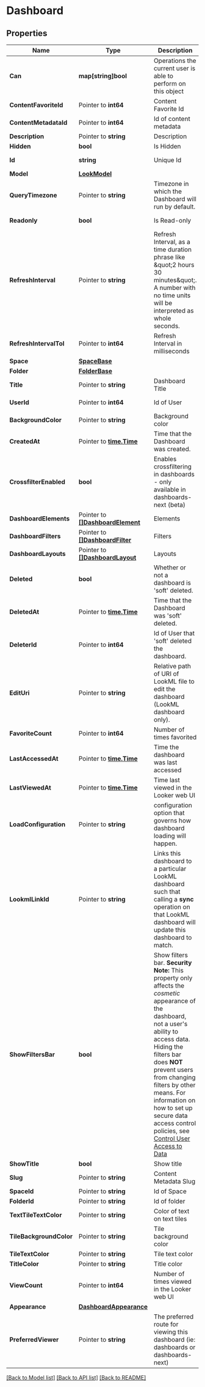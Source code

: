 # Dashboard

## Properties

Name | Type | Description | Notes
------------ | ------------- | ------------- | -------------
**Can** | **map[string]bool** | Operations the current user is able to perform on this object | [optional] [readonly] 
**ContentFavoriteId** | Pointer to **int64** | Content Favorite Id | [optional] [readonly] 
**ContentMetadataId** | Pointer to **int64** | Id of content metadata | [optional] [readonly] 
**Description** | Pointer to **string** | Description | [optional] 
**Hidden** | **bool** | Is Hidden | [optional] 
**Id** | **string** | Unique Id | [optional] [readonly] 
**Model** | [**LookModel**](LookModel.md) |  | [optional] 
**QueryTimezone** | Pointer to **string** | Timezone in which the Dashboard will run by default. | [optional] 
**Readonly** | **bool** | Is Read-only | [optional] [readonly] 
**RefreshInterval** | Pointer to **string** | Refresh Interval, as a time duration phrase like \&quot;2 hours 30 minutes\&quot;. A number with no time units will be interpreted as whole seconds. | [optional] 
**RefreshIntervalToI** | Pointer to **int64** | Refresh Interval in milliseconds | [optional] [readonly] 
**Space** | [**SpaceBase**](SpaceBase.md) |  | [optional] 
**Folder** | [**FolderBase**](FolderBase.md) |  | [optional] 
**Title** | Pointer to **string** | Dashboard Title | [optional] 
**UserId** | Pointer to **int64** | Id of User | [optional] [readonly] 
**BackgroundColor** | Pointer to **string** | Background color | [optional] 
**CreatedAt** | Pointer to [**time.Time**](time.Time.md) | Time that the Dashboard was created. | [optional] [readonly] 
**CrossfilterEnabled** | **bool** | Enables crossfiltering in dashboards - only available in dashboards-next (beta) | [optional] 
**DashboardElements** | Pointer to [**[]DashboardElement**](DashboardElement.md) | Elements | [optional] [readonly] 
**DashboardFilters** | Pointer to [**[]DashboardFilter**](DashboardFilter.md) | Filters | [optional] [readonly] 
**DashboardLayouts** | Pointer to [**[]DashboardLayout**](DashboardLayout.md) | Layouts | [optional] [readonly] 
**Deleted** | **bool** | Whether or not a dashboard is &#39;soft&#39; deleted. | [optional] 
**DeletedAt** | Pointer to [**time.Time**](time.Time.md) | Time that the Dashboard was &#39;soft&#39; deleted. | [optional] [readonly] 
**DeleterId** | Pointer to **int64** | Id of User that &#39;soft&#39; deleted the dashboard. | [optional] [readonly] 
**EditUri** | Pointer to **string** | Relative path of URI of LookML file to edit the dashboard (LookML dashboard only). | [optional] [readonly] 
**FavoriteCount** | Pointer to **int64** | Number of times favorited | [optional] [readonly] 
**LastAccessedAt** | Pointer to [**time.Time**](time.Time.md) | Time the dashboard was last accessed | [optional] [readonly] 
**LastViewedAt** | Pointer to [**time.Time**](time.Time.md) | Time last viewed in the Looker web UI | [optional] [readonly] 
**LoadConfiguration** | Pointer to **string** | configuration option that governs how dashboard loading will happen. | [optional] 
**LookmlLinkId** | Pointer to **string** | Links this dashboard to a particular LookML dashboard such that calling a **sync** operation on that LookML dashboard will update this dashboard to match. | [optional] 
**ShowFiltersBar** | **bool** | Show filters bar.  **Security Note:** This property only affects the *cosmetic* appearance of the dashboard, not a user&#39;s ability to access data. Hiding the filters bar does **NOT** prevent users from changing filters by other means. For information on how to set up secure data access control policies, see [Control User Access to Data](https://looker.com/docs/r/api/control-access) | [optional] 
**ShowTitle** | **bool** | Show title | [optional] 
**Slug** | Pointer to **string** | Content Metadata Slug | [optional] 
**SpaceId** | Pointer to **string** | Id of Space | [optional] 
**FolderId** | Pointer to **string** | Id of folder | [optional] 
**TextTileTextColor** | Pointer to **string** | Color of text on text tiles | [optional] 
**TileBackgroundColor** | Pointer to **string** | Tile background color | [optional] 
**TileTextColor** | Pointer to **string** | Tile text color | [optional] 
**TitleColor** | Pointer to **string** | Title color | [optional] 
**ViewCount** | Pointer to **int64** | Number of times viewed in the Looker web UI | [optional] [readonly] 
**Appearance** | [**DashboardAppearance**](DashboardAppearance.md) |  | [optional] 
**PreferredViewer** | Pointer to **string** | The preferred route for viewing this dashboard (ie: dashboards or dashboards-next) | [optional] 

[[Back to Model list]](../README.md#documentation-for-models) [[Back to API list]](../README.md#documentation-for-api-endpoints) [[Back to README]](../README.md)



